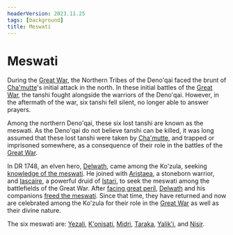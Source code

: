 ```yaml
---
headerVersion: 2023.11.25
tags: [background]
title: Meswati
---
```

# Meswati

During the [Great War](<../../../../events/1500s/great-war.md>), the Northern Tribes of the Deno'qai faced the brunt of [Cha'mutte](<../../../../people/extraplanar-powers/cha-mutte.md>)'s initial attack in the north. In these initial battles of the [Great War](<../../../../events/1500s/great-war.md>), the tanshi fought alongside the warriors of the Deno'qai. However, in the aftermath of the war, six tanshi fell silent, no longer able to answer prayers. 

Among the northern Deno'qai, these six lost tanshi are known as the meswati. As the Deno'qai do not believe tanshi can be killed, it was long assumed that these lost tanshi were taken by [Cha'mutte](<../../../../people/extraplanar-powers/cha-mutte.md>), and trapped or imprisoned somewhere, as a consequence of their role in the battles of the [Great War](<../../../../events/1500s/great-war.md>). 


In DR 1748, an elven hero, [Delwath](<../../../../people/pcs/dunmar-fellowship/delwath.md>), came among the Ko'zula, seeking [knowledge of the meswati](<../../../../campaigns/dunmari-frontier/session-notes/session-53-dufr.md>). He joined with [Aristaea](<../../../../people/pcs/dunmar-fellowship/guests/aristaea.md>), a stoneborn warrior, and [Iascaire](<../../../../people/pcs/dunmar-fellowship/guests/iascaire.md>), a powerful druid of [Istari](<../istari.md>), to seek the meswati among the battlefields of the Great War. After [facing great peril](<../../../../campaigns/dunmari-frontier/session-notes/session-54-dufr.md>), [Delwath](<../../../../people/pcs/dunmar-fellowship/delwath.md>) and his companions [freed the meswati](<../../../../campaigns/dunmari-frontier/session-notes/session-55-dufr.md>). Since that time, they have returned and now are celebrated among the Ko'zula for their role in the [Great War](<../../../../events/1500s/great-war.md>) as well as their divine nature.


The six meswati are: [Yezali](<./yezali.md>), [K'onisati](<./k-onisati.md>), [Midri](<./midri.md>), [Taraka](<./taraka.md>), [Yalik'i](<./yalik-i.md>), and [Nisir](<./nisir.md>). 